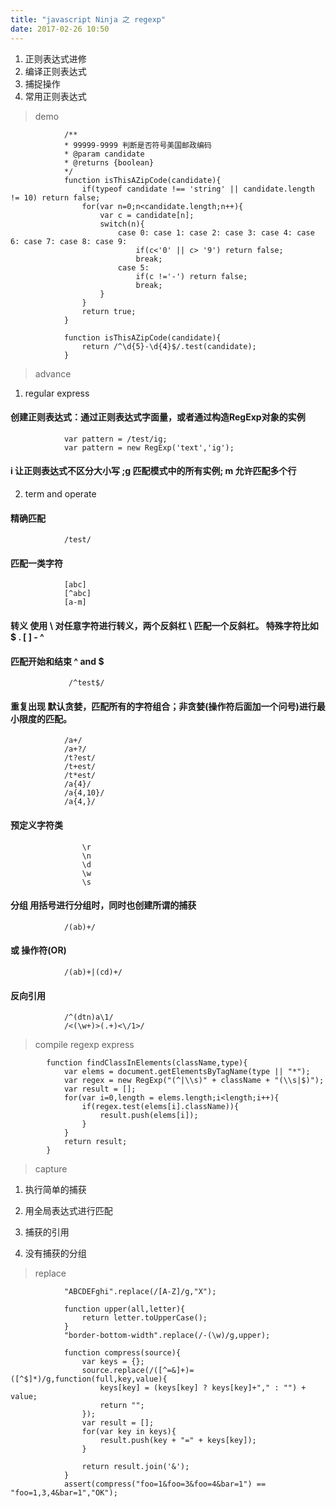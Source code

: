 ```yaml
---
title: "javascript Ninja 之 regexp"
date: 2017-02-26 10:50
---
```


1. 正则表达式进修
2. 编译正则表达式
3. 捕捉操作
4. 常用正则表达式

> demo

                /**
                * 99999-9999 判断是否符号美国邮政编码
                * @param candidate
                * @returns {boolean}
                */
                function isThisAZipCode(candidate){
                    if(typeof candidate !== 'string' || candidate.length != 10) return false;
                    for(var n=0;n<candidate.length;n++){
                        var c = candidate[n];
                        switch(n){
                            case 0: case 1: case 2: case 3: case 4: case 6: case 7: case 8: case 9:
                                if(c<'0' || c> '9') return false;
                                break;
                            case 5:
                                if(c !='-') return false;
                                break;
                        }
                    }
                    return true;
                }

                function isThisAZipCode(candidate){
                    return /^\d{5}-\d{4}$/.test(candidate);
                }

> advance

1. regular express 
#### 创建正则表达式：通过正则表达式字面量，或者通过构造RegExp对象的实例

                var pattern = /test/ig;
                var pattern = new RegExp('text','ig');

#### i 让正则表达式不区分大小写 ;g 匹配模式中的所有实例; m 允许匹配多个行

2. term and operate

#### 精确匹配  

                /test/

#### 匹配一类字符 

                [abc]
                [^abc]
                [a-m]

#### 转义 使用 \ 对任意字符进行转义，两个反斜杠 \\ 匹配一个反斜杠。 特殊字符比如 $  .  [  ]  -  ^

#### 匹配开始和结束  ^ and $ 

                 /^test$/

#### 重复出现 默认贪婪，匹配所有的字符组合；非贪婪(操作符后面加一个问号)进行最小限度的匹配。

                /a+/     
                /a+?/
                /t?est/
                /t+est/
                /t*est/
                /a{4}/
                /a{4,10}/
                /a{4,}/

#### 预定义字符类

                    \r
                    \n
                    \d
                    \w
                    \s

#### 分组 用括号进行分组时，同时也创建所谓的捕获

                /(ab)+/ 

#### 或 操作符(OR)

                /(ab)+|(cd)+/

#### 反向引用

                /^(dtn)a\1/
                /<(\w+)>(.+)<\/1>/

> compile regexp express

            function findClassInElements(className,type){
                var elems = document.getElementsByTagName(type || "*");
                var regex = new RegExp("(^|\\s)" + className + "(\\s|$)");
                var result = [];
                for(var i=0,length = elems.length;i<length;i++){
                    if(regex.test(elems[i].className)){
                        result.push(elems[i]);
                    }
                }
                return result;
            }
        
> capture

1. 执行简单的捕获

2. 用全局表达式进行匹配

3. 捕获的引用

4. 没有捕获的分组

> replace 


                "ABCDEFghi".replace(/[A-Z]/g,"X");

                function upper(all,letter){
                    return letter.toUpperCase();
                }
                "border-bottom-width".replace(/-(\w)/g,upper);

                function compress(source){
                    var keys = {};
                    source.replace(/([^=&]+)=([^$]*)/g,function(full,key,value){
                        keys[key] = (keys[key] ? keys[key]+"," : "") + value;
                        return "";
                    });
                    var result = [];
                    for(var key in keys){
                        result.push(key + "=" + keys[key]);
                    }

                    return result.join('&');
                }
                assert(compress("foo=1&foo=3&foo=4&bar=1") == "foo=1,3,4&bar=1","OK");